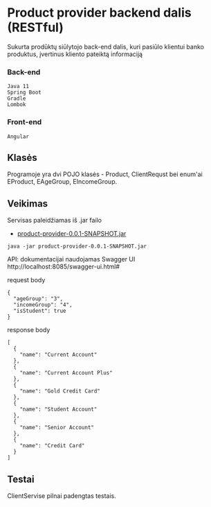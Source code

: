 # Product provider backend dalis (RESTful)

Sukurta prodūktų siūlytojo back-end dalis, kuri pasiūlo klientui banko produktus, įvertinus kliento pateiktą informaciją


### Back-end
```
Java 11
Spring Boot 
Gradle
Lombok 
```
### Front-end
```
Angular
```

## Klasės
Programoje yra dvi POJO klasės - Product, ClientRequst bei enum'ai EProduct, EAgeGroup, EIncomeGroup.

## Veikimas
Servisas paleidžiamas iš .jar failo
* [product-provider-0.0.1-SNAPSHOT.jar](https://github.com/SergejJerma/product-provider/blob/master/product-provider-0.0.1-SNAPSHOT.zip) 
```
java -jar product-provider-0.0.1-SNAPSHOT.jar
```
API: dokumentacijai naudojamas Swagger UI http://localhost:8085/swagger-ui.html#

request body
```
{
  "ageGroup": "3",
  "incomeGroup": "4",
  "isStudent": true
}
```
response body
```
[
  {
    "name": "Current Account"
  },
  {
    "name": "Current Account Plus"
  },
  {
    "name": "Gold Credit Card"
  },
  {
    "name": "Student Account"
  },
  {
    "name": "Senior Account"
  },
  {
    "name": "Credit Card"
  }
]
```
  
## Testai
ClientServise pilnai padengtas testais.
